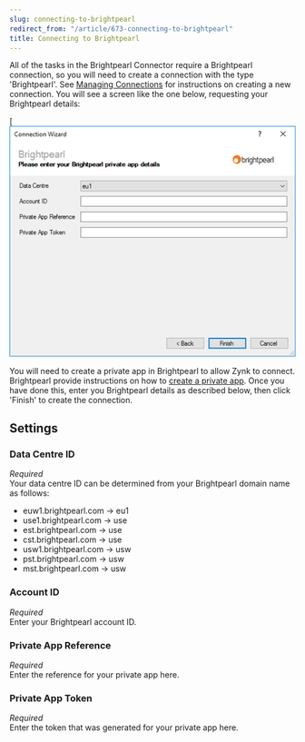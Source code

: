 ```yaml
---
slug: connecting-to-brightpearl
redirect_from: "/article/673-connecting-to-brightpearl"
title: Connecting to Brightpearl
---
```



All of the tasks in the Brightpearl Connector require a Brightpearl connection, so you will need to create a connection with the type 'Brightpearl'. See [Managing Connections](managing-connections) for instructions on creating a new connection. You will see a screen like the one below, requesting your Brightpearl details:



[![Brightpearl Connection](/assets/images/brightpearl/brightpearl_connection.png)



You will need to create a private app in Brightpearl to allow Zynk to connect. 		Brightpearl provide instructions on how to [create a private app](http://help.brightpearl.com/hc/en-us/articles/212644723). Once you have done this, enter you Brightpearl details as described below, then click 'Finish' to create the connection.

## Settings

### Data Centre ID
_Required_  
Your data centre ID can be determined from your Brightpearl domain name as follows:	
- euw1.brightpearl.com -> eu1
- use1.brightpearl.com -> use
- est.brightpearl.com -> use
- cst.brightpearl.com -> use
- usw1.brightpearl.com -> usw
- pst.brightpearl.com -> usw
- mst.brightpearl.com -> usw

### Account ID
_Required_  
Enter your Brightpearl account ID.

### Private App Reference
_Required_  
Enter the reference for your private app here.

### Private App Token
_Required_  
Enter the token that was generated for your private app here.
